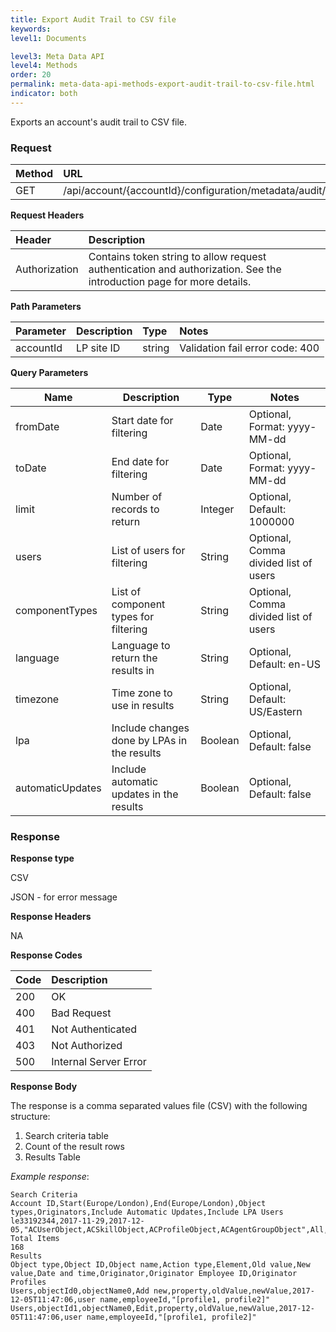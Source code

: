 ```yaml
---
title: Export Audit Trail to CSV file
keywords:
level1: Documents

level3: Meta Data API
level4: Methods
order: 20
permalink: meta-data-api-methods-export-audit-trail-to-csv-file.html
indicator: both
---
```


Exports an account's audit trail to CSV file.

### Request

| Method | URL |
| :-------- | :------ |
| GET | /api/account/{accountId}/configuration/metadata/audit/export |

**Request Headers**

| Header | Description |
| :------- | :-------------- |
|Authorization | Contains token string to allow request authentication and authorization. See the introduction page for more details. |



**Path Parameters**

|Parameter|  Description|  Type|  Notes|
|:----------|  :--------------|  :--------------|  :---|
|accountId|  LP site ID|  string |  Validation fail error code: 400 |

**Query Parameters**

| Name            | Description                                                                  | Type    | Notes                                          |
|-----------------|------------------------------------------------------------------------------|---------|------------------------------------------------|
|fromDate|Start date for filtering|Date|Optional, Format: yyyy-MM-dd|
|toDate|End date for filtering|Date|Optional, Format: yyyy-MM-dd|
|limit|Number of records to return|Integer|Optional, Default: 1000000|
|users|List of users for filtering|String|Optional, Comma divided list of users|
|componentTypes|List of component types for filtering|String|Optional, Comma divided list of users|
|language|Language to return the results in|String|Optional, Default: en-US|
|timezone|Time zone to use in results|String|Optional, Default: US/Eastern|
|lpa|Include changes done by LPAs in the results|Boolean|Optional, Default: false|
|automaticUpdates|Include automatic updates in the results|Boolean|Optional, Default: false|

### Response

**Response type**

CSV

JSON - for error message

**Response Headers**

NA

**Response Codes**

| Code | Description |
| :----- | :------------ |
| 200 | OK |
| 400 | Bad Request |
| 401 | Not Authenticated |
| 403 | Not Authorized |
| 500 | Internal Server Error |

**Response Body**

The response is a comma separated values file (CSV) with the following structure:

1. Search criteria table
2. Count of the result rows
3. Results Table

_Example response_:

```
Search Criteria
Account ID,Start(Europe/London),End(Europe/London),Object types,Originators,Include Automatic Updates,Include LPA Users
le33192344,2017-11-29,2017-12-05,"ACUserObject,ACSkillObject,ACProfileObject,ACAgentGroupObject",All,true,true
Total Items
168
Results
Object type,Object ID,Object name,Action type,Element,Old value,New value,Date and time,Originator,Originator Employee ID,Originator Profiles
Users,objectId0,objectName0,Add new,property,oldValue,newValue,2017-12-05T11:47:06,user name,employeeId,"[profile1, profile2]"
Users,objectId1,objectName0,Edit,property,oldValue,newValue,2017-12-05T11:47:06,user name,employeeId,"[profile1, profile2]"
```
